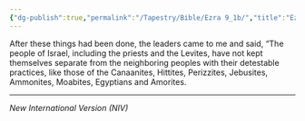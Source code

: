 ```yaml
---
{"dg-publish":true,"permalink":"/Tapestry/Bible/Ezra 9_1b/","title":"Ezra 9:1b","hide":true,"tags":["bible"],"dgHomeLink":true,"dgShowLocalGraph":true,"dgEnableSearch":true}
---
```


After these things had been done, the leaders came to me and said, “The people of Israel, including the priests and the Levites, have not kept themselves separate from the neighboring peoples with their detestable practices, like those of the Canaanites, Hittites, Perizzites, Jebusites, Ammonites, Moabites, Egyptians and Amorites.

---
*New International Version (NIV)*
